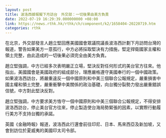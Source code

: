 ```yaml
---
layout: post
title: 波洛西據報擬下月訪台　外交部：一切後果由美方負責
date: 2022-07-19 16:29:39.000000000 +08:00
link: https://news.rthk.hk/rthk/ch/component/k2/1658404-20220719.htm
categories: rthk
---
```


在北京，外交部發言人趙立堅回應美國國會眾議院議長波洛西計劃下月訪問台灣的報道，警告如果美方一意孤行，中方必將採取堅決有力措施，堅定捍衛國家主權和領土完整，由此造成的一切後果必須完全由美方負責。

趙立堅強調，中方已經多次表明嚴正立場，堅決反對任何形式的美台官方往來。他指出，美國國會是美國政府的組成部分，理應嚴格遵守美國奉行的一個中國政策。如果波洛西訪台，將嚴重違反一個中國原則和中美三個聯合公報規定，嚴重損害中國主權和領土完整，嚴重衝擊中美關係的政治基礎，向台獨分裂勢力發出嚴重錯誤信號，中方對此堅決反對。

趙立堅強調，中方要求美方恪守一個中國原則和中美三個聯合公報規定，不得安排波洛西訪台，停止美台官方往來，停止製造使台海局勢緊張的因素，以實際行動履行美方不支持台獨的承諾。

英國《金融時報》報道，波洛西此行還會前往印尼、日本、馬來西亞及新加坡，又會到訪位於夏威夷的美國印太司令部。
